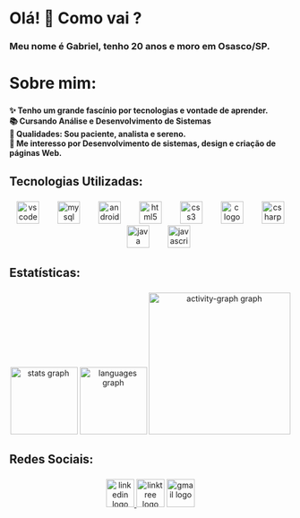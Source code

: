 <h1 align="left">Olá! 👋 Como vai ?</h1>

###

<h3 align="left">Meu nome é Gabriel, tenho 20 anos e moro em Osasco/SP.</h3>

###

<h1 align="left">Sobre mim:</h1>

###

<h4 align="left">✨ Tenho um grande fascínio por tecnologias e vontade de aprender.<br>📚 Cursando Análise e Desenvolvimento de Sistemas<br>🎯 Qualidades: Sou paciente, analista e sereno.<br>🎲 Me interesso por Desenvolvimento de sistemas, design e criação de páginas Web.</h4>

###

<h2 align="left">Tecnologias Utilizadas:</h2>

###

<div align="center">
  <img src="https://cdn.jsdelivr.net/gh/devicons/devicon/icons/vscode/vscode-original.svg" height="40" alt="vscode logo"  />
  <img width="25" />
  <img src="https://cdn.jsdelivr.net/gh/devicons/devicon/icons/mysql/mysql-original.svg" height="40" alt="mysql logo"  />
  <img width="25" />
  <img src="https://cdn.jsdelivr.net/gh/devicons/devicon/icons/androidstudio/androidstudio-original.svg" height="40" alt="androidstudio logo"  />
  <img width="25" />
  <img src="https://cdn.jsdelivr.net/gh/devicons/devicon/icons/html5/html5-original.svg" height="40" alt="html5 logo"  />
  <img width="25" />
  <img src="https://cdn.jsdelivr.net/gh/devicons/devicon/icons/css3/css3-original.svg" height="40" alt="css3 logo"  />
  <img width="25" />
  <img src="https://cdn.jsdelivr.net/gh/devicons/devicon/icons/c/c-original.svg" height="40" alt="c logo"  />
  <img width="25" />
  <img src="https://cdn.jsdelivr.net/gh/devicons/devicon/icons/csharp/csharp-original.svg" height="40" alt="csharp logo"  />
  <img width="25" />
  <img src="https://cdn.jsdelivr.net/gh/devicons/devicon/icons/java/java-original.svg" height="40" alt="java logo"  />
  <img width="25" />
  <img src="https://cdn.jsdelivr.net/gh/devicons/devicon/icons/javascript/javascript-original.svg" height="40" alt="javascript logo"  />
</div>

###

<h2 align="left">Estatísticas:</h2>

###

<div align="center">
  <img src="https://github-readme-stats.vercel.app/api?username=gabrieldama&hide_title=false&hide_rank=false&show_icons=true&include_all_commits=true&count_private=true&disable_animations=false&theme=nightowl&locale=pt-br&hide_border=true&order=1" height="120" alt="stats graph"  />
  <img src="https://github-readme-stats.vercel.app/api/top-langs?username=gabrieldama&locale=pt-br&hide_title=false&layout=compact&card_width=320&langs_count=5&theme=nightowl&hide_border=true&order=2" height="120" alt="languages graph"  />
  <img src="https://github-readme-activity-graph.vercel.app/graph?username=gabrieldama&radius=16&theme=nightowl&area=true&order=5&hide_title=false&hide_border=true" height="253" alt="activity-graph graph"  />
</div>

###

<h2 align="left">Redes Sociais:</h2>

###

<div align="center">
  <a href="https://www.linkedin.com/in/gabriel-teixeira-alves-1353632b2/" target="_blank">
    <img src="https://img.shields.io/static/v1?message=LinkedIn&logo=linkedin&label=&color=0077B5&logoColor=white&labelColor=&style=for-the-badge" height="50" alt="linkedin logo"  />
  </a>
  <img src="https://img.shields.io/static/v1?message=Linktree&logo=linktree&label=&color=1de9b6&logoColor=white&labelColor=&style=for-the-badge" height="50" alt="linktree logo"  />
  <a href="mailto:gabrieltadamaceno@gmail.com" target="_blank">
    <img src="https://img.shields.io/static/v1?message=Gmail&logo=gmail&label=&color=D14836&logoColor=white&labelColor=&style=for-the-badge" height="50" alt="gmail logo"  />
  </a>
</div>

###
